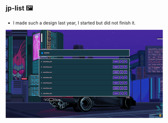 ## jp-list :framed_picture:

- I made such a design last year, I started but did not finish it.

<img src="https://raw.githubusercontent.com/Zweizack/jp-list/main/jp-list.png">
